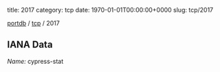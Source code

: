 title: 2017
category: tcp
date: 1970-01-01T00:00:00+0000
slug: tcp/2017

[portdb](/) / [tcp](/category/tcp.html) / 2017


## IANA Data

_Name:_ cypress-stat

